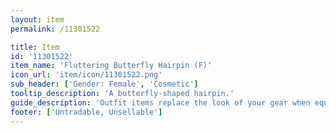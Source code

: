 ```yaml
---
layout: item
permalink: /11301522

title: Item
id: '11301522'
item_name: 'Fluttering Butterfly Hairpin (F)'
icon_url: 'item/icon/11301522.png'
sub_header: ['Gender: Female', 'Cosmetic']
tooltip_description: 'A butterfly-shaped hairpin.'
guide_description: 'Outfit items replace the look of your gear when equipped.'
footer: ['Untradable, Unsellable']
---
```

